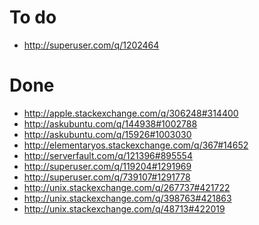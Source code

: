 To do
================================
- http://superuser.com/q/1202464

Done
================================================
- http://apple.stackexchange.com/q/306248#314400
- http://askubuntu.com/q/144938#1002788
- http://askubuntu.com/q/15926#1003030
- http://elementaryos.stackexchange.com/q/367#14652
- http://serverfault.com/q/121396#895554
- http://superuser.com/q/119204#1291969
- http://superuser.com/q/739107#1291778
- http://unix.stackexchange.com/q/267737#421722
- http://unix.stackexchange.com/q/398763#421863
- http://unix.stackexchange.com/q/48713#422019

